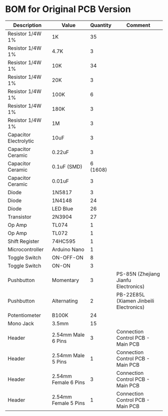 # BOM for Original PCB Version

| Description | Value | Quantity | Comment |
| --- | --- | --- | --- |
| Resistor 1/4W 1% | 1K | 35 | |
| Resistor 1/4W 1% | 4.7K | 3 | |
| Resistor 1/4W 1% | 10K | 34 | |
| Resistor 1/4W 1% | 20K | 3 | |
| Resistor 1/4W 1% | 100K | 6 | |
| Resistor 1/4W 1% | 180K | 3 | |
| Resistor 1/4W 1% | 1M | 3 | |
| Capacitor Electrolytic | 10uF | 3 | |
| Capacitor Ceramic | 0.22uF | 3 | |
| Capacitor Ceramic | 0.1uF (SMD) | 6 (1608)| |
| Capacitor Ceramic | 0.01uF | 3 | |
| Diode | 1N5817 | 3 | |
| Diode | 1N4148 | 24 | |
| Diode | LED Blue | 26 | |
| Transistor | 2N3904 | 27 | |
| Op Amp | TL074 | 1 | |
| Op Amp | TL072 | 1 | |
| Shift Register | 74HC595 | 1 | |
| Microcontroller | Arduino Nano | 1 | |
| Toggle Switch | ON-OFF-ON | 8 | |
| Toggle Switch | ON-ON | 3 | |
| Pushbutton | Momentary | 3 | PS-85N (Zhejiang Jianfu Electronics) |
| Pushbutton | Alternating | 2 | PB-22E85L (Xiamen Jinbeili Electronics) |
| Potentiometer | B100K | 24 | |
| Mono Jack | 3.5mm | 15 | |
| Header | 2.54mm Male 6 Pins | 3 | Connection Control PCB - Main PCB |
| Header | 2.54mm Male 5 Pins | 1 | Connection Control PCB - Main PCB |
| Header | 2.54mm Female 6 Pins | 3 | Connection Control PCB - Main PCB |
| Header | 2.54mm Female 5 Pins | 1 | Connection Control PCB - Main PCB |
